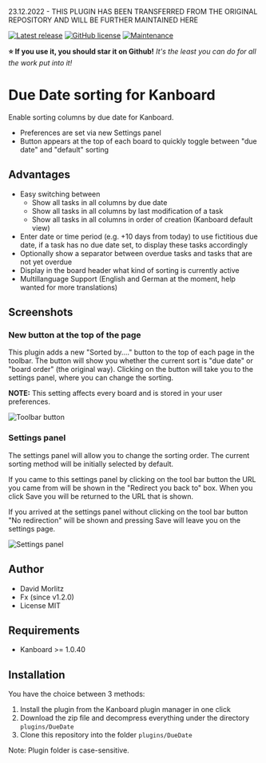 23.12.2022 - THIS PLUGIN HAS BEEN TRANSFERRED FROM THE ORIGINAL REPOSITORY AND WILL BE FURTHER MAINTAINED HERE



[![Latest release](https://img.shields.io/github/v/release/JustFxDev/kanboard-duedate)](https://github.com/JustFxDev/kanboard-duedate/releases)
[![GitHub license](https://img.shields.io/github/license/JustFxDev/kanboard-duedate)](https://github.com/JustFxDev/kanboard-duedate/blob/master/LICENSE)
[![Maintenance](https://img.shields.io/badge/Maintained%3F-yes-green.svg)](https://github.com/JustFxDev/kanboard-duedate/graphs/contributors)

**:star: If you use it, you should star it on Github!**
*It's the least you can do for all the work put into it!*

Due Date sorting for Kanboard
=============================

Enable sorting columns by due date for Kanboard.

- Preferences are set via new Settings panel
- Button appears at the top of each board to quickly toggle between "due date" and "default" sorting

Advantages
----------
- Easy switching between
  - Show all tasks in all columns by due date
  - Show all tasks in all columns by last modification of a task
  - Show all tasks in all columns in order of creation (Kanboard default view)
- Enter date or time period (e.g. +10 days from today) to use fictitious due date, if a task has no due date set, to display these tasks accordingly
- Optionally show a separator between overdue tasks and tasks that are not yet overdue
- Display in the board header what kind of sorting is currently active
- Multillanguage Support (English and German at the moment, help wanted for more translations)

Screenshots
-----------

### New button at the top of the page

This plugin adds a new "Sorted by...." button to the top of each page in the toolbar.  The button will
show you whether the current sort is "due date" or "board order" (the original way).  Clicking on
the button will take you to the settings panel, where you can change the sorting.

**NOTE:**  This setting affects every board and is stored in your user preferences.

![Toolbar button](https://user-images.githubusercontent.com/11982098/32742491-9b1c975a-c877-11e7-886f-107e73b1d06e.png)

### Settings panel

The settings panel will allow you to change the sorting order.  The current sorting method will be initially
selected by default.  

If you came to this settings panel by clicking on the tool bar button the URL you came from will be shown in the
"Redirect you back to" box.  When you click Save you will be returned to the URL that is shown.

If you arrived at the settings panel without clicking on the tool bar button "No redirection" will be shown and
pressing Save will leave you on the settings page.

![Settings panel](https://user-images.githubusercontent.com/11982098/32742555-c8896fec-c877-11e7-8e2f-9a28eadb3cb0.png)

Author
------

- David Morlitz
- Fx (since v1.2.0)
- License MIT

Requirements
------------

- Kanboard >= 1.0.40

Installation
------------

You have the choice between 3 methods:

1. Install the plugin from the Kanboard plugin manager in one click
2. Download the zip file and decompress everything under the directory `plugins/DueDate`
3. Clone this repository into the folder `plugins/DueDate`

Note: Plugin folder is case-sensitive.
